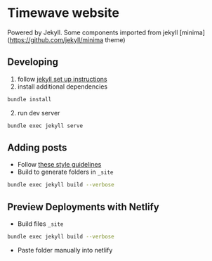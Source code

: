 # Timewave website
Powered by Jekyll. Some components imported from jekyll [minima](https://github.com/jekyll/minima theme)


## Developing
1. follow [jekyll set up instructions](https://jekyllrb.com/docs/)
2. install additional dependencies
```bash
bundle install
```
2. run dev server
```bash
bundle exec jekyll serve
```

## Adding posts
- Follow [these style guidelines](https://stackoverflow.com/questions/30625044/jekyll-post-not-generated)
- Build to generate folders in `_site`
```bash
bundle exec jekyll build --verbose  
```

## Preview Deployments with Netlify
- Build files `_site`
```bash
bundle exec jekyll build --verbose  
```
- Paste folder manually into netlify